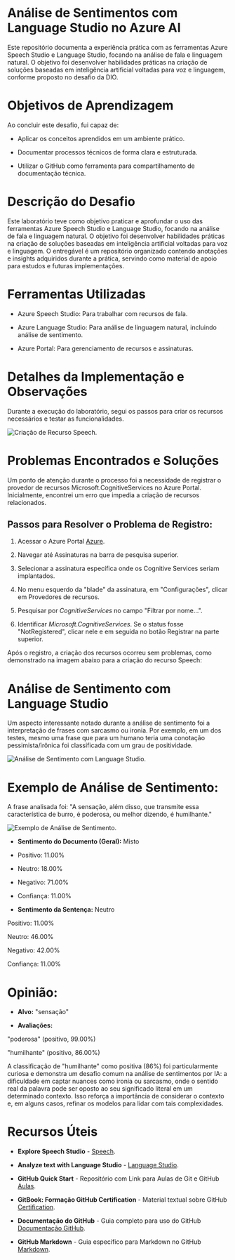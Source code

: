# Análise de Sentimentos com Language Studio no Azure AI
Este repositório documenta a experiência prática com as ferramentas Azure Speech Studio e Language Studio, focando na análise de fala e linguagem natural. O objetivo foi desenvolver habilidades práticas na criação de soluções baseadas em inteligência artificial voltadas para voz e linguagem, conforme proposto no desafio da DIO.

# Objetivos de Aprendizagem
Ao concluir este desafio, fui capaz de:

- Aplicar os conceitos aprendidos em um ambiente prático.

- Documentar processos técnicos de forma clara e estruturada.

- Utilizar o GitHub como ferramenta para compartilhamento de documentação técnica.

# Descrição do Desafio
Este laboratório teve como objetivo praticar e aprofundar o uso das ferramentas Azure Speech Studio e Language Studio, focando na análise de fala e linguagem natural. O objetivo foi desenvolver habilidades práticas na criação de soluções baseadas em inteligência artificial voltadas para voz e linguagem. O entregável é um repositório organizado contendo anotações e insights adquiridos durante a prática, servindo como material de apoio para estudos e futuras implementações.

# Ferramentas Utilizadas
- Azure Speech Studio: Para trabalhar com recursos de fala.

- Azure Language Studio: Para análise de linguagem natural, incluindo análise de sentimento.

- Azure Portal: Para gerenciamento de recursos e assinaturas.

# Detalhes da Implementação e Observações
Durante a execução do laboratório, segui os passos para criar os recursos necessários e testar as funcionalidades.

![Criação de Recurso Speech](images/Criacao-Recurso-Speech.png).

# Problemas Encontrados e Soluções
Um ponto de atenção durante o processo foi a necessidade de registrar o provedor de recursos Microsoft.CognitiveServices no Azure Portal. Inicialmente, encontrei um erro que impedia a criação de recursos relacionados.

## Passos para Resolver o Problema de Registro:

1. Acessar o Azure Portal [ Azure](https://portal.azure.com/).

2. Navegar até Assinaturas na barra de pesquisa superior.

3. Selecionar a assinatura específica onde os Cognitive Services seriam implantados.

4. No menu esquerdo da "blade" da assinatura, em "Configurações", clicar em Provedores de recursos.

5. Pesquisar por _CognitiveServices_ no campo "Filtrar por nome...".

6. Identificar _Microsoft.CognitiveServices_. Se o status fosse "NotRegistered", clicar nele e em seguida no botão Registrar na parte superior.

Após o registro, a criação dos recursos ocorreu sem problemas, como demonstrado na imagem abaixo para a criação do recurso Speech:

# Análise de Sentimento com Language Studio
Um aspecto interessante notado durante a análise de sentimento foi a interpretação de frases com sarcasmo ou ironia. Por exemplo, em um dos testes, mesmo uma frase que para um humano teria uma conotação pessimista/irônica foi classificada com um grau de positividade.

![Análise de Sentimento com Language Studio](images/sentiment-geral.png).

# Exemplo de Análise de Sentimento:

A frase analisada foi: "A sensação, além disso, que transmite essa característica de burro, é poderosa, ou melhor dizendo, é humilhante."

![Exemplo de Análise de Sentimento](images/sentiment-analysis-azure-ai.png).


- **Sentimento do Documento (Geral):** Misto

- Positivo: 11.00%

- Neutro: 18.00%

- Negativo: 71.00%

- Confiança: 11.00%

- **Sentimento da Sentença:** Neutro

Positivo: 11.00%

Neutro: 46.00%

Negativo: 42.00%

Confiança: 11.00%

# Opinião:

- **Alvo:** "sensação"

- **Avaliações:**

"poderosa" (positivo, 99.00%)

"humilhante" (positivo, 86.00%)

A classificação de "humilhante" como positiva (86%) foi particularmente curiosa e demonstra um desafio comum na análise de sentimentos por IA: a dificuldade em captar nuances como ironia ou sarcasmo, onde o sentido real da palavra pode ser oposto ao seu significado literal em um determinado contexto. Isso reforça a importância de considerar o contexto e, em alguns casos, refinar os modelos para lidar com tais complexidades.

# Recursos Úteis
- **Explore Speech Studio** - [ Speech](https://speech.microsoft.com/).

- **Analyze text with Language Studio** - [ Language Studio](https://language.cognitive.azure.com/).

- **GitHub Quick Start** - Repositório com Link para Aulas de Git e GitHub [ Aulas](https://github.com/digitalinnovationone/github-quickstart).

- **GitBook: Formação GitHub Certification** - Material textual sobre GitHub [Certification](https://docs.github.com/en/get-started/showcase-your-expertise-with-github-certifications/about-github-certifications#github-foundations-certification).

- **Documentação do GitHub** - Guia completo para uso do GitHub [ Documentação GitHub](https://docs.github.com/en).

- **GitHub Markdown** - Guia específico para Markdown no GitHub[ Markdown](https://docs.github.com/en/get-started/writing-on-github/getting-started-with-writing-and-formatting-on-github/basic-writing-and-formatting-syntax).